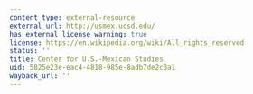 ```yaml
---
content_type: external-resource
external_url: http://usmex.ucsd.edu/
has_external_license_warning: true
license: https://en.wikipedia.org/wiki/All_rights_reserved
status: ''
title: Center for U.S.-Mexican Studies
uid: 5825e23e-eac4-4818-985e-8adb7de2c0a1
wayback_url: ''
---
```

